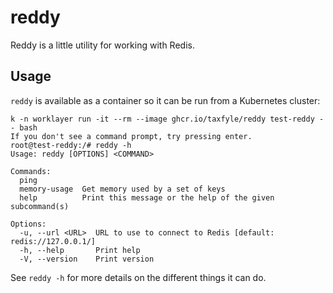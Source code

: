 # reddy

Reddy is a little utility for working with Redis.

## Usage

`reddy` is available as a container so it can be run from a Kubernetes cluster:

```
k -n worklayer run -it --rm --image ghcr.io/taxfyle/reddy test-reddy -- bash
If you don't see a command prompt, try pressing enter.
root@test-reddy:/# reddy -h
Usage: reddy [OPTIONS] <COMMAND>

Commands:
  ping
  memory-usage  Get memory used by a set of keys
  help          Print this message or the help of the given subcommand(s)

Options:
  -u, --url <URL>  URL to use to connect to Redis [default: redis://127.0.0.1/]
  -h, --help       Print help
  -V, --version    Print version
```

See `reddy -h` for more details on the different things it can do.
